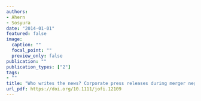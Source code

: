 ```yaml
---
authors:
- Ahern
- Sosyura
date: "2014-01-01"
featured: false
image:
  caption: ""
  focal_point: ""
  preview_only: false
publication: ""
publication_types: ["2"]
tags:
- ""
title: "Who writes the news? Corporate press releases during merger negotiations"
url_pdf: https://doi.org/10.1111/jofi.12109
---
```

